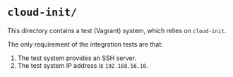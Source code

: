 # `cloud-init/`

This directory contains a test (Vagrant) system, which relies on `cloud-init`.

The only requirement of the integration tests are that:

1. The test system provides an SSH server.
2. The test system IP address is `192.168.56.10`.
